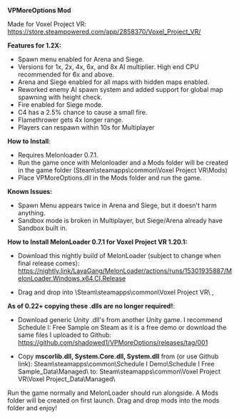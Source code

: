 **VPMoreOptions Mod**

Made for Voxel Project VR:
https://store.steampowered.com/app/2858370/Voxel_Project_VR/

**Features for 1.2X:**

- Spawn menu enabled for Arena and Siege.
- Versions for 1x, 2x, 4x, 6x, and 8x AI multiplier. High end CPU recommended for 6x and above. 
- Arena and Siege enabled for all maps with hidden maps enabled. 
- Reworked enemy AI spawn system and added support for global map spawning with height check.
- Fire enabled for Siege mode.
- C4 has a 2.5% chance to cause a small fire.
- Flamethrower gets 4x longer range.
- Players can respawn within 10s for Multiplayer

**How to Install**:

- Requires Melonloader 0.7.1.
- Run the game once with Melonloader and a Mods folder will be created in the game folder (Steam\steamapps\common\Voxel Project VR\Mods)
- Place VPMoreOptions.dll in the Mods folder and run the game.

**Known Issues:**

- Spawn Menu appears twice in Arena and Siege, but it doesn't harm anything.
- Sandbox mode is broken in Multiplayer, but Siege/Arena already have Sandbox built in. 

**How to Install MelonLoader 0.7.1 for Voxel Project VR 1.20.1:**

- Download this nightly build of MelonLoader (subject to change when final release comes):
https://nightly.link/LavaGang/MelonLoader/actions/runs/15301935887/MelonLoader.Windows.x64.CI.Release

- Drag and drop into \Steam\steamapps\common\Voxel Project VR\ ,

__As of 0.22+ copying these .dlls are no longer required!__:
- Download  generic Unity .dll's from another Unity game. I recommend Schedule I: Free Sample on Steam as it is a free demo or download the same files I uploaded to Github:
https://github.com/shadowed1/VPMoreOptions/releases/tag/001

- Copy **mscorlib.dll, System.Core.dll, System.dll** from (or use Github link):
Steam\steamapps\common\Schedule I Demo\Schedule I Free Sample_Data\Managed\ 
to:
Steam\steamapps\common\Voxel Project VR\Voxel Project_Data\Managed\ 

Run the game normally and MelonLoader should run alongside. A Mods folder will be created on first launch. Drag and drop mods into the mods folder and enjoy! 
